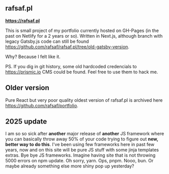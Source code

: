 ## rafsaf.pl

**https://rafsaf.pl**

This is small project of my portfolio currently hosted on GH-Pages (in the past on Netlify for a 2 years or so). Written in Next.js, although branch with legacy Gatsby.js code can still be found https://github.com/rafsaf/rafsaf.pl/tree/old-gatsby-version.

Why? Because I felt like it.

PS. If you dig in git history, some old hardcoded credencials to https://prismic.io CMS could be found. Feel free to use them to hack me.

## Older version

Pure React but very poor quality oldest version of rafsaf.pl is archived here https://github.com/rafsaf/portfolio.

## 2025 update

I am so so sick after **another** major release of **another** JS framework where you can basically throw away 50% of your code trying to figure out **new, better way to do this**. I've been using few frameworks here in past few years, now and on this site will be pure JS stuff with some jinja templates extras. Bye bye JS frameworks. Imagine having site that is not throwing 5000 errors on npm update. Oh sorry, yarn. Ops, pnpm. Nooo, bun. Or maybe already something else more shiny pop up yesterday?
